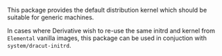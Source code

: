 This package provides the default distribution kernel which should be suitable for generic machines.

In cases where Derivative wish to re-use the same initrd and kernel from `Elemental` vanilla images, this package can be used in conjuction with `system/dracut-initrd`.
